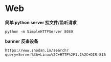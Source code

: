 # Web

__简单 python server 挂文件/监听请求__
```
python -m SimpleHTTPServer 8080
```

__banner 反查设备__
```
https://www.shodan.io/search?query=Server%3A+Linux%2C+HTTP%2F1.1%2C+DIR-815
```